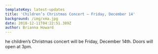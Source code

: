 ```yaml
---
templateKey: latest-updates
title: 'Children’s Christmas Concert – Friday, December 14'
background: /img/xma.jpg
date: 2018-12-11T04:22:51.389Z
author: Brianna Howard
---
```

he children’s Christmas concert will be Friday, December 14th. Doors will open at 3pm.
